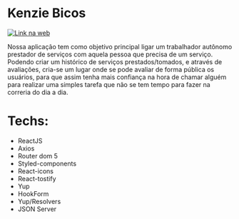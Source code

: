 # Kenzie Bicos

<a href="https://bico.vercel.app/" alt="linkSite">

![Link na web](https://img.shields.io/badge/web-0A66C2?style=for-the-badge&logo=web&logoColor=white)
	
</a>

<p>
Nossa aplicação tem como objetivo principal ligar um trabalhador autônomo prestador de serviços com aquela pessoa que precisa de um serviço. Podendo criar um histórico de serviços prestados/tomados, e através de avaliações, cria-se um lugar onde se pode avaliar de forma pública os usuários, para que assim tenha mais confiança na hora de chamar alguém para realizar uma simples tarefa que não se tem tempo para fazer na correria do dia a dia.
</p>

# Techs:  

- ReactJS
- Axios 
- Router dom 5
- Styled-components
- React-icons
- React-tostify
- Yup
- HookForm
- Yup/Resolvers
- JSON Server
